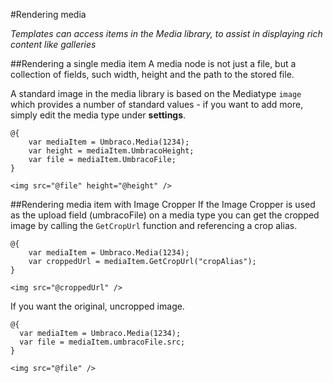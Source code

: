 #Rendering media

_Templates can access items in the Media library, to assist in displaying rich content like galleries_

##Rendering a single media item
A media node is not just a file, but a collection of fields, such width, height and the path to the stored file.

A standard image in the media library is based on the Mediatype `image` which provides a number of standard values - if you want to add more, simply edit the media type under **settings**.
```
@{
    var mediaItem = Umbraco.Media(1234);
    var height = mediaItem.UmbracoHeight;
    var file = mediaItem.UmbracoFile;
}

<img src="@file" height="@height" />
```
##Rendering media item with Image Cropper
If the Image Cropper is used as the upload field (umbracoFile) on a media type you can get the cropped image by calling the `GetCropUrl` function and referencing a crop alias.

```
@{
    var mediaItem = Umbraco.Media(1234);
    var croppedUrl = mediaItem.GetCropUrl("cropAlias");
}

<img src="@croppedUrl" />
```
If you want the original, uncropped image.

```
@{
  var mediaItem = Umbraco.Media(1234);
  var file = mediaItem.umbracoFile.src;
}

<img src="@file" />
```
